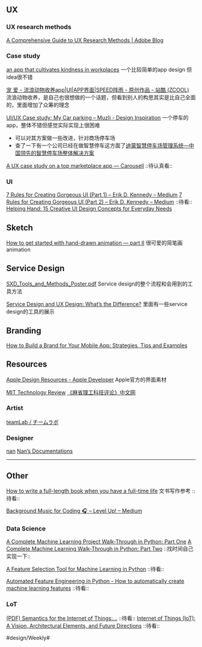 ## UX
### UX research methods
[A Comprehensive Guide to UX Research Methods | Adobe Blog](https://theblog.adobe.com/a-comprehensive-guide-to-ux-research-methods/)

### Case study
[an app that cultivates kindness in workplaces](https://uxplanet.org/ux-case-study-kinder-a-kindness-cultivating-app-d292130e0249)
一个比较简单的app design
但idea很不错

[宠 爱 - 流浪动物收养app|UI|APP界面|SPEED阵雨        - 原创作品 - 站酷 (ZCOOL)](https://www.zcool.com.cn/work/ZMTk3NTk0MDA=.html)
流浪动物收养，是自己也很想做的一个话题，但看到别人的构思其实是比自己全面的，里面增加了众筹的理念

[UI/UX Case study: My Car parking – Muzli - Design Inspiration](https://medium.muz.li/ui-ux-case-my-car-parking-1ca00506245f)
一个停车的app，整体不错但感觉实际实现上很困难
* 可以对其方案做一些改进，针对商场停车场
* 查了一下有一个公司已经在做智慧停车这方面了[迪蒙智慧停车场管理系统—中国领先的智慧停车场整体解决方案](http://www.dimeng.vip/solution/zhinengtingche.html)


[A UX case study on a top marketplace app — Carousell](https://uxplanet.org/a-ux-case-study-on-a-top-marketplace-app-carousell-24d5c943f774) ::待认真看::

### UI
[7 Rules for Creating Gorgeous UI (Part 1) – Erik D. Kennedy – Medium](https://medium.com/@erikdkennedy/7-rules-for-creating-gorgeous-ui-part-1-559d4e805cda)
[7 Rules for Creating Gorgeous UI (Part 2) – Erik D. Kennedy – Medium](https://medium.com/@erikdkennedy/7-rules-for-creating-gorgeous-ui-part-2-430de537ba96)
::待看::
[Helping Hand: 15 Creative UI Design Concepts for Everyday Needs](https://uxplanet.org/helping-hand-15-creative-ui-design-concepts-for-everyday-needs-f5a970716c0e)

## Sketch
[How to get started with hand-drawn animation — part II](https://uxdesign.cc/a-day-in-the-animated-life-part-ii-9730fb199517)
很可爱的简笔画animation

## Service Design
<a href='SXD_Tools_and_Methods_Poster.pdf'>SXD_Tools_and_Methods_Poster.pdf</a>
Service design的整个流程和会用到的工具方法

[Service Design and UX Design: What’s the Difference?](https://blog.prototypr.io/service-design-and-ux-design-whats-the-difference-508c41c65217)
里面有一些service design的工具的展示

## Branding
[How to Build a Brand for Your Mobile App: Strategies, Tips and Examples](https://uxplanet.org/how-to-build-a-brand-for-your-mobile-app-strategies-tips-and-examples-29718ab6a291)

## Resources
[Apple Design Resources - Apple Developer](https://developer.apple.com/design/resources/)
Apple官方的界面素材

[MIT Technology Review](https://www.technologyreview.com)
[《麻省理工科技评论》中文网](http://www.mittrchina.com)

### Artist
[teamLab / チームラボ](http://art.team-lab.cn)

### Designer
[nan](https://nanzhaoportfolio.wordpress.com)
[Nan’s Documentations](https://nanzhaodocumentations.wordpress.com)
- - - -

## Other
[How to write a full-length book when you have a full-time life](https://thecoffeelicious.com/how-to-write-a-full-length-book-when-you-have-a-full-time-life-b644651b383a) 文书写作参考 ::待看::

[Background Music for Coding 🎧 – Level Up! – Medium](https://medium.com/level-up-web/youtube-background-music-for-coding-99b592a74dc8)

### Data Science
[A Complete Machine Learning Project Walk-Through in Python: Part One](https://towardsdatascience.com/a-complete-machine-learning-walk-through-in-python-part-one-c62152f39420)
[A Complete Machine Learning Walk-Through in Python: Part Two](https://towardsdatascience.com/a-complete-machine-learning-project-walk-through-in-python-part-two-300f1f8147e2) ::找时间自己实现一下::

[A Feature Selection Tool for Machine Learning in Python](https://towardsdatascience.com/a-feature-selection-tool-for-machine-learning-in-python-b64dd23710f0) ::待看::

[Automated Feature Engineering in Python - How to automatically create machine learning features](https://towardsdatascience.com/automated-feature-engineering-in-python-99baf11cc219) ::待看::

### LoT
[(PDF) Semantics for the Internet of Things:…](https://www.researchgate.net/publication/259922825_Semantics_for_the_Internet_of_Things_Early_Progress_and_Back_to_the_Future) ::待看::
[Internet of Things (IoT): A Vision, Architectural Elements, and Future Directions](https://arxiv.org/pdf/1207.0203.pdf?ref=theiotlist) ::待看::




#design/Weekly#
